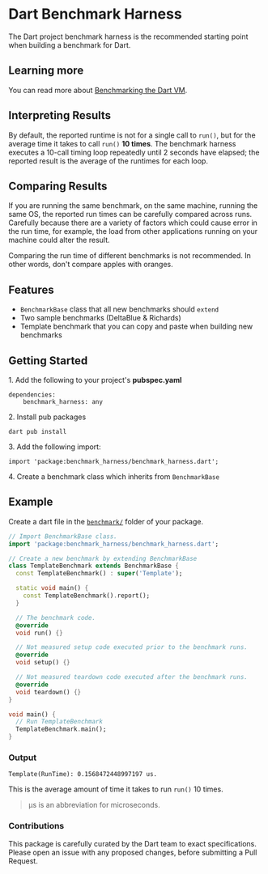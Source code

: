 # Dart Benchmark Harness

The Dart project benchmark harness is the recommended starting point when building a benchmark for Dart.

## Learning more

You can read more about [Benchmarking the Dart VM](https://www.dartlang.org/articles/server/benchmarking/).

## Interpreting Results

By default, the reported runtime is not for a single call to `run()`, but for
the average time it takes to call `run()` __10 times__. The
benchmark harness executes a 10-call timing loop repeatedly until 2 seconds
have elapsed; the reported result is the average of the runtimes for each
loop.

## Comparing Results

If you are running the same benchmark, on the same machine, running the same OS,
the reported run times can be carefully compared across runs.
Carefully because there are a variety of factors which
could cause error in the run time, for example, the load from
other applications running on your machine could alter the result.

Comparing the run time of different benchmarks is not recommended. 
In other words, don't compare apples with oranges.

## Features

* `BenchmarkBase` class that all new benchmarks should `extend`
* Two sample benchmarks (DeltaBlue & Richards)
* Template benchmark that you can copy and paste when building new benchmarks

## Getting Started

1\. Add the following to your project's **pubspec.yaml**

```
dependencies:
    benchmark_harness: any
```

2\. Install pub packages

```
dart pub install
```

3\. Add the following import:

```
import 'package:benchmark_harness/benchmark_harness.dart';
```

4\. Create a benchmark class which inherits from `BenchmarkBase`

## Example

Create a dart file in the [`benchmark/`](https://dart.dev/tools/pub/package-layout#tests-and-benchmarks)
folder of your package.

```dart
// Import BenchmarkBase class.
import 'package:benchmark_harness/benchmark_harness.dart';

// Create a new benchmark by extending BenchmarkBase
class TemplateBenchmark extends BenchmarkBase {
  const TemplateBenchmark() : super('Template');

  static void main() {
    const TemplateBenchmark().report();
  }

  // The benchmark code.
  @override
  void run() {}

  // Not measured setup code executed prior to the benchmark runs.
  @override
  void setup() {}

  // Not measured teardown code executed after the benchmark runs.
  @override
  void teardown() {}
}

void main() {
  // Run TemplateBenchmark
  TemplateBenchmark.main();
}
```

### Output
```
Template(RunTime): 0.1568472448997197 us.
```
This is the average amount of time it takes to run `run()` 10 times.
> µs is an abbreviation for microseconds.

### Contributions

This package is carefully curated by the Dart team to exact specifications. Please open an issue with any proposed changes, before submitting a Pull Request.
